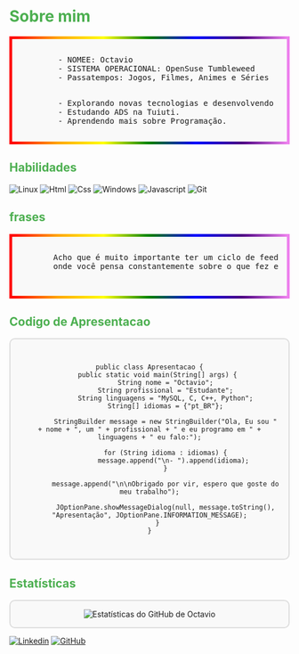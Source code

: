 <h1 style="color: #4CAF50;"> Sobre mim </h1>

<div style="border: 5px solid; border-image: linear-gradient(to right, red, orange, yellow, green, blue, indigo, violet); border-image-slice: 1; border-radius: 10px; padding: 15px; background-color: #f9f9f9; margin: 10px 0;">
    <pre>
        - NOMEE: Octavio
        - SISTEMA OPERACIONAL: OpenSuse Tumbleweed
        - Passatempos: Jogos, Filmes, Animes e Séries
    </pre>

<pre>
        - Explorando novas tecnologias e desenvolvendo soluções de software.
        - Estudando ADS na Tuiuti.
        - Aprendendo mais sobre Programação.
</pre>
</div>


<h2 style="color: #4CAF50;"> Habilidades </h2>

![Linux](https://img.shields.io/badge/Linux-121011?style=for-the-badge&logo=linux&logoColor=white)
![Html](https://img.shields.io/badge/HTML-121011?style=for-the-badge&logo=html5&logoColor=white)
![Css](https://img.shields.io/badge/CSS-121011?&style=for-the-badge&logo=css3&logoColor=white)
![Windows](https://img.shields.io/badge/WINDOWS-121011?style=for-the-badge&logo=windows&logoColor=white)
![Javascript](https://img.shields.io/badge/JavaScript-121011?style=for-the-badge&logo=javascript&logoColor=white)
![Git](https://img.shields.io/badge/GIT-121011?style=for-the-badge&logo=git&logoColor=white)


<h2 style="color: #4CAF50;"> frases </h2>

<div style="border: 5px solid; border-image: linear-gradient(to right, red, orange, yellow, green, blue, indigo, violet); border-image-slice: 1; border-radius: 10px; padding: 15px; background-color: #f9f9f9; margin: 10px 0;">
    <pre>
       Acho que é muito importante ter um ciclo de feedback, 
       onde você pensa constantemente sobre o que fez e como poderia fazer melhor.
    </pre>
</div>


<h2  style="color: #4CAF50;"> Codigo de Apresentacao </h2>

<div style="border: 2px solid #ddd; border-radius: 10px; padding: 15px; background-color: #f9f9f9; margin: 10px 0; text-align: center;">
  <p align="center">
      
```import javax.swing.JOptionPane;

public class Apresentacao {
    public static void main(String[] args) {
        String nome = "Octavio";
        String profissional = "Estudante";
        String linguagens = "MySQL, C, C++, Python";
        String[] idiomas = {"pt_BR"};

        StringBuilder message = new StringBuilder("Ola, Eu sou " + nome + ", um " + profissional + " e eu programo em " + linguagens + " eu falo:");

        for (String idioma : idiomas) {
            message.append("\n- ").append(idioma);
        }

        message.append("\n\nObrigado por vir, espero que goste do meu trabalho");

        JOptionPane.showMessageDialog(null, message.toString(), "Apresentação", JOptionPane.INFORMATION_MESSAGE);
    }
}


```
 </p>
</div>

<h2 style="color: #4CAF50;"> Estatísticas </h2>

<div style="border: 2px solid #ddd; border-radius: 10px; padding: 15px; background-color: #f9f9f9; margin: 10px 0; text-align: center;">
  <img src="https://github-readme-stats.vercel.app/api?username=OctavioKonzen&show_icons=true&theme=dark" alt="Estatísticas do GitHub de Octavio">
</div>




[![Linkedin](https://img.shields.io/badge/-username-blue?style=flat-square&logo=Linkedin&logoColor=white&link=Octavio)](https://www.linkedin.com/in/octavio-konzen-4684a522b/)
[![GitHub](https://img.shields.io/github/followers/iuricode?label=follow&style=social)](https://github.com/OctavioKonzen)
